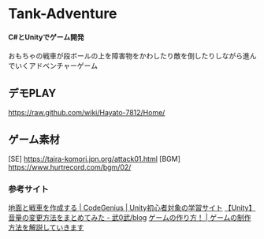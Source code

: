 # Tank-Adventure

#### C#とUnityでゲーム開発

おもちゃの戦車が段ボールの上を障害物をかわしたり敵を倒したりしながら進んでいくアドベンチャーゲーム
## デモPLAY
https://raw.github.com/wiki/Hayato-7812/Home/

## ゲーム素材

[SE] https://taira-komori.jpn.org/attack01.html
[BGM] https://www.hurtrecord.com/bgm/02/


### 参考サイト

[地面と戦車を作成する | CodeGenius | Unity初心者対象の学習サイト](https://codegenius.org/open/courses/24/sections/104)
[【Unity】 音量の変更方法をまとめてみた - 武0武/blog](https://bravememo.hatenablog.com/entry/2019/12/08/005415)
[ゲームの作り方！ | ゲームの制作方法を解説していきます](https://dkrevel.com/)


